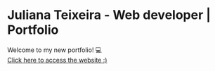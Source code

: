 # Juliana Teixeira - Web developer | Portfolio 

Welcome to my new portfolio! 💻
<br>
<a href="https://ajuteixeira.github.io/drivin-landing-page" target="_blank">Click here to access the website :)</a>
 
